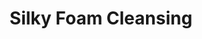 ---
title: Silky Foam Cleansing
description:
image: /images/produkter/image17.jpg
shop_link: 'https://www.beauty-bar.se/partner/pipers-hudvard/?add-to-cart=1369'
info_link: 'https://www.beauty-bar.se/produkt/testprodukt-8/'
pris: '299:-'
category: Rengöring
---
